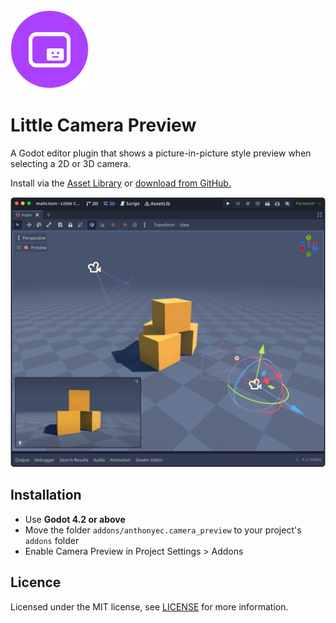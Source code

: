 <img src="logo.png" width="125">

# Little Camera Preview

A Godot editor plugin that shows a picture-in-picture style preview when selecting a 2D or 3D camera.

Install via the [Asset Library](#) or [download from GitHub.](https://github.com/anthonyec/godot_little_camera_preview/archive/d2636431a43e19923853def9b6b25db8539a2b87.zip)

![Screenshot of little camera preview](./screenshot.png)

## Installation

- Use **Godot 4.2 or above**
- Move the folder `addons/anthonyec.camera_preview` to your project's `addons` folder
- Enable Camera Preview in Project Settings > Addons

## Licence

Licensed under the MIT license, see [LICENSE](./LICENSE) for more information.
